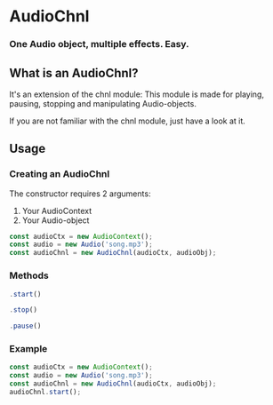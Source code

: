 # AudioChnl
### One Audio object, multiple effects. Easy.

## What is an AudioChnl?
It's an extension of the chnl module: This module is made for playing, pausing, stopping and manipulating Audio-objects.

If you are not familiar with the chnl module, just have a look at it.

## Usage
### Creating an AudioChnl
The constructor requires 2 arguments:
1. Your AudioContext
2. Your Audio-object

```javascript
const audioCtx = new AudioContext();
const audio = new Audio('song.mp3');
const audioChnl = new AudioChnl(audioCtx, audioObj);
```

### Methods
```javascript
.start()
```
```javascript
.stop()
```
```javascript
.pause()
```
### Example
```javascript
const audioCtx = new AudioContext();
const audio = new Audio('song.mp3');
const audioChnl = new AudioChnl(audioCtx, audioObj);
audioChnl.start();
```
